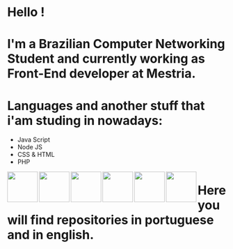 
 # Hello !  
 # I'm a Brazilian Computer Networking Student and currently working as Front-End developer at Mestria.
 
 # Languages and another stuff that i'am studing in nowadays:
 
 - Java Script
 - Node JS
 - CSS & HTML
 - PHP
 <img align="left" width="70" height="70" src="https://cdn.freebiesupply.com/logos/large/2x/react-1-logo-png-transparent.png">
 <img align="left" width="70" height="70" src="https://upload.wikimedia.org/wikipedia/commons/thumb/9/99/Unofficial_JavaScript_logo_2.svg/480px-Unofficial_JavaScript_logo_2.svg.png">
 <img align="left" width="70" height="70" src="https://image.flaticon.com/icons/png/512/919/919826.png">
 <img align="left" width="70" height="70" src="https://mauriciomikulski.github.io/img/logos/html.png">
 <img align="left" width="70" height="70" src="https://brandslogos.com/wp-content/uploads/thumbs/php-logo-vector.svg">
 <img align="left" width="70" height="70" src="https://gsan.com.br/lib/exe/fetch.php?cache=&media=ajuda:nodejs-logo.png">

# Here you will find repositories in portuguese and in english.

